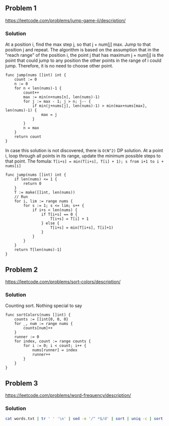## Problem 1

https://leetcode.com/problems/jump-game-ii/description/

### Solution
At a position i, find the max step j, so that  j + num[j] max. Jump to that
position j and repeat. The algorithm is based on the assumption that in the
"reach range" of the position i, the point j that has maximum j + num[j] is the
point that could jump to any position the other points in the range of i could
jump. Therefore, it is no need to choose other point.

```golang
func jump(nums []int) int {
	count := 0
	n := 0
	for n < len(nums)-1 {
		count++
		max := min(n+nums[n], len(nums)-1)
		for j := max - 1; j > n; j-- {
			if min(j+nums[j], len(nums)-1) > min(max+nums[max], len(nums)-1) {
				max = j
			}
		}
		n = max
	}
	return count
}
```

In case this solution is not discovered, there is `O(N^2)` DP solution. At a
point i, loop through all points in its range, update the minimum possible steps
to that point. The fomula: `T[i+s] = min(T[i+s], T[i] + 1); s from i+1 to i +
nums[i]`

```golang
func jump(nums []int) int {
	if len(nums) <= 1 {
		return 0
	}
	T := make([]int, len(nums))
	// Run
	for i, lim := range nums {
		for s := 1; s <= lim; s++ {
			if i+s < len(nums) {
				if T[i+s] == 0 {
					T[i+s] = T[i] + 1
				} else {
					T[i+s] = min(T[i+s], T[i]+1)
				}
			}
		}
	}
	return T[len(nums)-1]
}
```

## Problem 2

https://leetcode.com/problems/sort-colors/description/

### Solution

Counting sort. Nothing special to say

```golang
func sortColors(nums []int) {
	counts := []int{0, 0, 0}
	for _, num := range nums {
		counts[num]++
	}
	runner := 0
	for index, count := range counts {
		for i := 0; i < count; i++ {
			nums[runner] = index
			runner++
		}
	}
}
```

## Problem 3

https://leetcode.com/problems/word-frequency/description/

### Solution
```bash
cat words.txt | tr ' ' '\n' | sed -e '/^ *$/d' | sort | uniq -c | sort -rn | awk '{printf "%s %d\n",$2,$1}'
```
